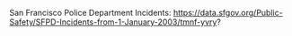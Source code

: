 San Francisco Police Department Incidents: https://data.sfgov.org/Public-Safety/SFPD-Incidents-from-1-January-2003/tmnf-yvry?

